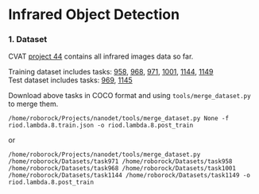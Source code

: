 # Infrared Object Detection

### 1. Dataset
CVAT [project 44](http://192.168.50.120:8080/projects/44) contains all infrared images data so far.

Training dataset includes tasks: [958](http://192.168.50.120:8080/tasks/958), [968](http://192.168.50.120:8080/tasks/968), [971](http://192.168.50.120:8080/tasks/971),  [1001](http://192.168.50.120:8080/tasks/1001), [1144](http://192.168.50.120:8080/tasks/1144), [1149](http://192.168.50.120:8080/tasks/1149)  
Test dataset includes tasks: [969](http://192.168.50.120:8080/tasks/969), [1145](http://192.168.50.120:8080/tasks/1145)

Download above tasks in COCO format and using `tools/merge_dataset.py` to merge them.

```shell
/home/roborock/Projects/nanodet/tools/merge_dataset.py None -f riod.lambda.8.train.json -o riod.lambda.8.post_train
``` 
or
```shell
/home/roborock/Projects/nanodet/tools/merge_dataset.py /home/roborock/Datasets/task971 /home/roborock/Datasets/task958 /home/roborock/Datasets/task968 /home/roborock/Datasets/task1001 /home/roborock/Datasets/task1144 /home/roborock/Datasets/task1149 -o riod.lambda.8.post_train
```
